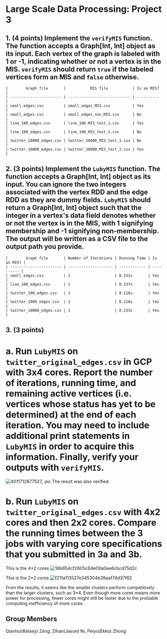 # Large Scale Data Processing: Project 3

## 1. **(4 points)** Implement the `verifyMIS` function. The function accepts a Graph[Int, Int] object as its input. Each vertex of the graph is labeled with 1 or -1, indicating whether or not a vertex is in the MIS. `verifyMIS` should return `true` if the labeled vertices form an MIS and `false` otherwise.

```
|        Graph file       |           MIS file           | Is an MIS? |
| ----------------------- | ---------------------------- | ---------- |
| small_edges.csv         | small_edges_MIS.csv          | Yes        |
| small_edges.csv         | small_edges_non_MIS.csv      | No         |
| line_100_edges.csv      | line_100_MIS_test_1.csv      | Yes        |
| line_100_edges.csv      | line_100_MIS_test_2.csv      | No         |
| twitter_10000_edges.csv | twitter_10000_MIS_test_1.csv | No         |
| twitter_10000_edges.csv | twitter_10000_MIS_test_2.csv | Yes        |

```


## 2. **(3 points)** Implement the `LubyMIS` function. The function accepts a Graph[Int, Int] object as its input. You can ignore the two integers associated with the vertex RDD and the edge RDD as they are dummy fields. `LubyMIS` should return a Graph[Int, Int] object such that the integer in a vertex's data field denotes whether or not the vertex is in the MIS, with 1 signifying membership and -1 signifying non-membership. The output will be written as a CSV file to the output path you provide. 
```
|        Graph file       | Number of Iterations | Running Time | Is an MIS? |
| ----------------------- | -------------------- | ------------ | ---------- |
| small_edges.csv         | 1                    | 0.131s       | Yes        |
| line_100_edges.csv      | 1                    | 0.137s       | Yes        |
| twitter_100_edges.csv   | 1                    | 0.116s       | Yes        |
| twitter_1000_edges.csv  | 1                    | 0.116s       | Yes        |
| twitter_10000_edges.csv | 1                    | 0.233s       | Yes        |

```
## 3. **(3 points)**  
# a. Run `LubyMIS` on `twitter_original_edges.csv` in GCP with 3x4 cores. Report the number of iterations, running time, and remaining active vertices (i.e. vertices whose status has yet to be determined) at the end of **each iteration**. You may need to include additional print statements in `LubyMIS` in order to acquire this information. Finally, verify your outputs with `verifyMIS`. 

![4011712877527_ pic](https://github.com/JasonNi0610/project3/assets/66149464/a9e31b35-29d3-4576-9c71-31603074267b)
The result was also verified. 


# b. Run `LubyMIS` on `twitter_original_edges.csv` with 4x2 cores and then 2x2 cores. Compare the running times between the 3 jobs with varying core specifications that you submitted in **3a** and **3b**.

This is the 4*2 cores
![16b654cf2605c6de09a0ee6cbcd75d2c](https://github.com/JasonNi0610/project3/assets/66149464/69f36c8c-313e-428c-94a4-68e589b35893)

This is the 2*2 cores
![f211a113527e345304b39aaf74d37f62](https://github.com/JasonNi0610/project3/assets/66149464/8f4ff804-0bf3-4b82-bee6-4bcc8e01d3a1)

From the results, it seems like the smaller clusters perform competitively than the larger clusters, such as 3*4. Even though more cores means more power for processing, fewer cores might still be faster due to the probable computing inefficiency of more cores.

## Group Members
Qianhui(Kelsey) Zeng, Zihan(Jason) Ni, Peiyu(Ekko) Zhong
